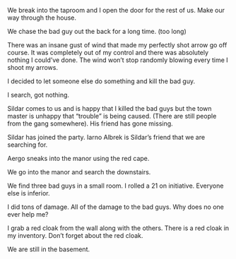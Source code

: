 We break into the taproom and I open the door for the rest of us. Make our way through the house. 

We chase the bad guy out the back for a long time. (too long)

There was an insane gust of wind that made my perfectly shot arrow go off course. It was completely out of my control and there was absolutely nothing I could’ve done. The wind won’t stop randomly blowing every time I shoot my arrows. 

I decided to let someone else do something and kill the bad guy. 

I search, got nothing. 

Sildar comes to us and is happy that I killed the bad guys but the town master is unhappy that “trouble” is being caused. (There are still people from the gang somewhere). His friend has gone missing. 

Sildar has joined the party. Iarno Albrek is Sildar’s friend that we are searching for. 

Aergo sneaks into the manor using the red cape. 

We go into the manor and search the downstairs. 

We find three bad guys in a small room. I rolled a 21 on initiative. Everyone else is inferior. 

I did tons of damage. All of the damage to the bad guys. Why does no one ever help me? 

I grab a red cloak from the wall along with the others. There is a red cloak in my inventory. Don’t forget about the red cloak. 

We are still in the basement. 
